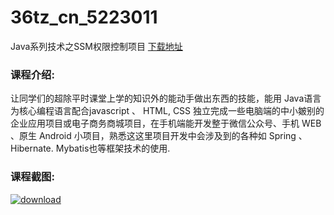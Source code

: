 # 36tz_cn_5223011
Java系列技术之SSM权限控制项目
[下载地址](http://www.36tz.cn/article/5223011 "下载地址")
### 课程介绍:
让同学们的超除平时课堂上学的知识外的能动手做出东西的技能，能用 Java语言为核心编程语言配合javascript 、 HTML, CSS 独立完成一些电脑端的中小皴别的企业应用项目或电子商务商城项目，在手机端能开发整于微信公众号、手机 WEB 、原生 Android 小项目，熟悉这这里项目开发中会涉及到的各种如 Spring 、 Hibernate. Mybatis也等框架技术的使用.

### 课程截图:
[![download](http://36tz.cn/muke_img/2022_02_2-63.png "下载地址")](http://www.36tz.cn "下载地址")
